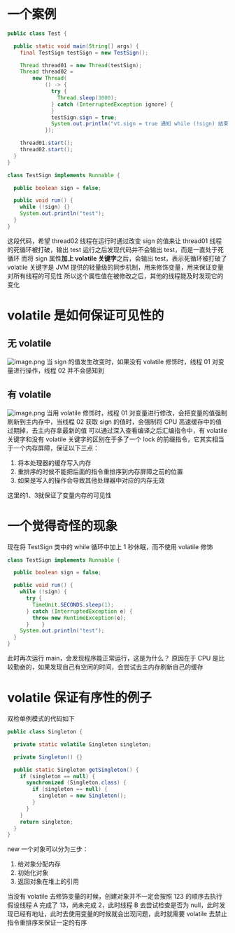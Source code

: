 # 一个案例
```java
public class Test {

  public static void main(String[] args) {
    final TestSign testSign = new TestSign();

    Thread thread01 = new Thread(testSign);
    Thread thread02 =
        new Thread(
            () -> {
              try {
                Thread.sleep(3000);
              } catch (InterruptedException ignore) {
              }
              testSign.sign = true;
              System.out.println("vt.sign = true 通知 while (!sign) 结束！");
            });

    thread01.start();
    thread02.start();
  }
}

class TestSign implements Runnable {

  public boolean sign = false;

  public void run() {
    while (!sign) {}
    System.out.println("test");
  }
}
```
这段代码，希望 thread02 线程在运行时通过改变 sign 的值来让 thread01 线程的死循环被打破，输出 test
运行之后发现代码并不会输出 test，而是一直处于死循环
而将 sign 属性**加上 volatile 关键字**之后，会输出 test，表示死循环被打破了
volatile 关键字是 JVM 提供的轻量级的同步机制，用来修饰变量，用来保证变量对所有线程的可见性
所以这个属性值在被修改之后，其他的线程能及时发现它的变化
# volatile 是如何保证可见性的
## 无 volatile
![image.png](https://cdn.nlark.com/yuque/0/2023/png/28316065/1679838299286-486cd9de-f908-4fc4-be89-ce2b7c6bcf93.png#averageHue=%23efefef&clientId=ue77fcc04-7b5d-4&from=paste&height=341&id=uf9e8c05c&name=image.png&originHeight=852&originWidth=1858&originalType=binary&ratio=2.5&rotation=0&showTitle=false&size=138766&status=done&style=none&taskId=ucbeb3f6f-2a5f-4a51-bc47-73ef2535ae6&title=&width=743.2)
当 sign 的值发生改变时，如果没有 volatile 修饰时，线程 01 对变量进行操作，线程 02 并不会感知到
## 有 volatile
![image.png](https://cdn.nlark.com/yuque/0/2023/png/28316065/1679839105121-c2f40709-8fb9-40b5-a851-eb76599967f3.png#averageHue=%23efeeee&clientId=ue77fcc04-7b5d-4&from=paste&height=294&id=ua9ac0517&name=image.png&originHeight=734&originWidth=1868&originalType=binary&ratio=2.5&rotation=0&showTitle=false&size=141874&status=done&style=none&taskId=u102e39c2-fe9d-469a-8585-62cc1a04a02&title=&width=747.2)
当用 volatile 修饰时，线程 01 对变量进行修改，会把变量的值强制刷新到主内存中，当线程 02 获取 sign 的值时，会强制将 CPU 高速缓存中的值过期掉，去主内存拿最新的值
可以通过深入查看编译之后汇编指令中，有 volatile 关键字和没有 volatile 关键字的区别在于多了一个 lock 的前缀指令，它其实相当于一个内存屏障，保证以下三点：

1. 将本处理器的缓存写入内存
2. 重排序的时候不能把后面的指令重排序到内存屏障之前的位置
3. 如果是写入的操作会导致其他处理器中对应的内存无效

这里的1、3就保证了变量内存的可见性
# 一个觉得奇怪的现象
现在将 TestSign 类中的 while 循环中加上 1 秒休眠，而不使用 volatile 修饰
```java
class TestSign implements Runnable {

  public boolean sign = false;

  public void run() {
    while (!sign) {
      try {
        TimeUnit.SECONDS.sleep(1);
      } catch (InterruptedException e) {
        throw new RuntimeException(e);
      }    }
    System.out.println("test");
  }
}
```
此时再次运行 main，会发现程序能正常运行，这是为什么？
原因在于 CPU 是比较勤奋的，如果发现自己有空闲的时间，会尝试去主内存刷新自己的缓存
# volatile 保证有序性的例子
双检单例模式的代码如下
```java
public class Singleton {

  private static volatile Singleton singleton;

  private Singleton() {}

  public static Singleton getSingleton() {
    if (singleton == null) {
      synchronized (Singleton.class) {
        if (singleton == null) {
          singleton = new Singleton();
        }
      }
    }
    return singleton;
  }
}
```
new 一个对象可以分为三步：

1. 给对象分配内存
2. 初始化对象
3. 返回对象在堆上的引用

当没有 volatile 去修饰变量的时候，创建对象并不一定会按照 123 的顺序去执行
假设线程 A 完成了 13，尚未完成 2，此时线程 B 去尝试检查是否为 null，此时发现已经有地址，此时去使用变量的时候就会出现问题，此时就需要 volatile 去禁止指令重排序来保证一定的有序

